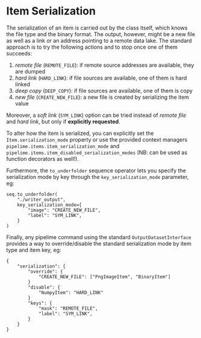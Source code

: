 # Item Serialization

The serialization of an item is carried out by the class itself, which knows the file
type and the binary format. The output, however, might be a new file as well as a link
or an address pointing to a remote data lake. The standard approach is to try the
following actions and to stop once one of them succeeds:
1. *remote file* (`REMOTE_FILE`): if remote source addresses are available, they are dumped
1. *hard link* (`HARD_LINK`): if file sources are available, one of them is hard linked
1. *deep copy* (`DEEP_COPY`): if file sources are available, one of them is copy
1. *new file* (`CREATE_NEW_FILE`): a new file is created by serializing the item value

Moreover, a *soft link* (`SYM_LINK`) option can be tried instead of *remote file* and
*hard link*, but only if **explicitly requested**.

To alter how the item is serialized, you can explicitly set the
`Item.serialization_mode` property or use the provided context managers
`pipelime.items.item_serialization_mode` and
`pipelime.items.item_disabled_serialization_modes` (NB: can be used as function
decorators as well!).

Furthermore, the `to_underfolder` sequence operator lets you
specify the serialization mode by key through the `key_serialization_mode` parameter,
eg:
```
seq.to_underfolder(
    "./writer_output",
    key_serialization_mode={
        "image": "CREATE_NEW_FILE",
        "label": "SYM_LINK",
    }
)
```

Finally, any pipelime command using the standard `OutputDatasetInterface` provides a way
to override/disable the standard serialization mode by item type and item key, eg:
```
{
    "serialization": {
        "override": {
            "CREATE_NEW_FILE": ["PngImageItem", "BinaryItem"]
        }
        "disable": {
            "NumpyItem": "HARD_LINK"
        }
        "keys": {
            "mask": "REMOTE_FILE",
            "label": "SYM_LINK",
        }
    }
}
```
